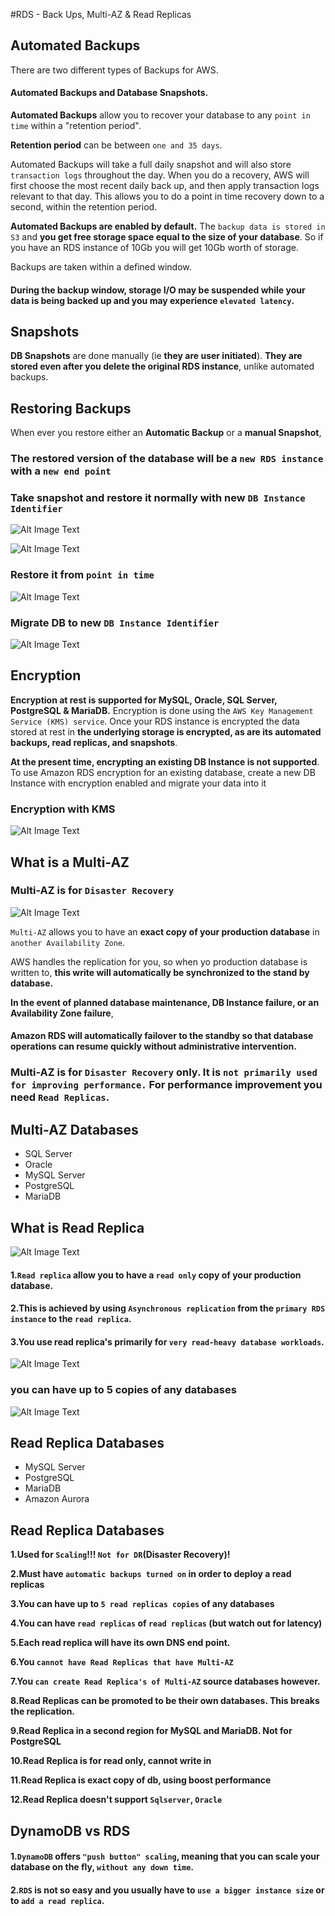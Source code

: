 #RDS - Back Ups, Multi-AZ & Read Replicas 


## Automated Backups 

There are two different types of Backups for AWS. 

#### Automated Backups and Database Snapshots.

**Automated Backups** allow you to recover your database to any `point in time` within a "retention period". 

**Retention period** can be between `one and 35 days`. 

Automated Backups will take a full daily snapshot and will also store `transaction logs` throughout the day. When you do a recovery, AWS will first choose the most recent daily back up, and then apply transaction logs relevant to that day. This allows you to do a point in time recovery down to a second, within the retention period. 

**Automated Backups are enabled by default.** The `backup data is stored in S3` and **you get free storage space equal to the size of your database**. So if you have an RDS instance of 10Gb you will get 10Gb worth of storage. 

Backups are taken within a defined window. 

#### During the backup window, storage I/O may be suspended while your data is being backed up and you may experience `elevated latency`.



## Snapshots  

**DB Snapshots** are done manually (ie **they are user initiated**). **They are stored even after you delete the original RDS instance**, unlike automated backups. 



## Restoring Backups

When ever you restore either an **Automatic Backup** or a **manual Snapshot**, 

### The restored version of the database will be a `new RDS instance` with a `new end point`

### Take snapshot and restore it normally with new `DB Instance Identifier`

![Alt Image Text](images/3_1.jpg "body image")

![Alt Image Text](images/3_2.jpg "body image")

### Restore it from `point in time`

![Alt Image Text](images/3_3.jpg "body image")


### Migrate DB to new `DB Instance Identifier` 

![Alt Image Text](images/3_4.jpg "body image")


## Encryption 

**Encryption at rest is supported for MySQL, Oracle, SQL Server, PostgreSQL & MariaDB.** Encryption is done using the `AWS Key Management Service (KMS) service`. Once your RDS instance is encrypted the data stored at rest in **the underlying storage is encrypted, as are its automated backups, read replicas, and snapshots**. 

**At the present time, encrypting an existing DB Instance is not supported**. To use Amazon RDS encryption for an existing database, create a new DB Instance with encryption enabled and migrate your data into it


### Encryption with KMS

![Alt Image Text](images/3_5.jpg "body image")


## What is a Multi-AZ

### Multi-AZ is for `Disaster Recovery`

![Alt Image Text](images/3_6.jpg "body image")

`Multi-AZ` allows you to have an **exact copy of your production database** in `another Availability Zone`. 

AWS handles the replication for you, so when yo production database is written to, **this write will automatically be synchronized to the stand by database.** 

**In the event of planned database maintenance, DB Instance failure, or an Availability Zone failure**, 

#### Amazon RDS will automatically failover to the standby so that database operations can resume quickly without administrative intervention. 


### Multi-AZ is for `Disaster Recovery` only. It is `not primarily used for improving performance.` For performance improvement you need `Read Replicas`. 


## Multi-AZ Databases 

* SQL Server 
* Oracle 
* MySQL Server 
* PostgreSQL 
* MariaDB 


## What is Read Replica

![Alt Image Text](images/3_7.jpg "body image")

#### 1.`Read replica` allow you to have a `read only` copy of your production database.

#### 2.This is achieved by using `Asynchronous replication` from the `primary RDS instance` to the `read replica`. 
#### 3.You use read replica's primarily for `very read-heavy database workloads`.

![Alt Image Text](images/3_8.jpg "body image") 


### you can have up to 5 copies of any databases

![Alt Image Text](images/3_9.jpg "body image") 

## Read Replica Databases 

* MySQL Server 
* PostgreSQL 
* MariaDB 
* Amazon Aurora


## Read Replica Databases

**1.Used for `Scaling`!!! `Not for DR`(Disaster Recovery)!** 

**2.Must have `automatic backups turned on` in order to deploy a read replicas**

**3.You can have up to `5 read replicas copies` of any databases**

**4.You can have `read replicas` of `read replicas` (but watch out for latency)**

**5.Each read replica will have its own DNS end point.**

**6.You `cannot have Read Replicas that have Multi-AZ`** 

**7.You `can create Read Replica's of Multi-AZ` source databases however.** 

**8.Read Replicas can be promoted to be their own databases. This breaks the replication.**

**9.Read Replica in a second region for MySQL and MariaDB. Not for PostgreSQL**

**10.Read Replica is for read only, cannot write in**

**11.Read Replica is exact copy of db, using boost performance**

**12.Read Replica doesn't support `Sqlserver`, `Oracle`**


## DynamoDB vs RDS 

#### 1.`DynamoDB` offers `"push button" scaling`, meaning that you can scale your database on the fly, `without any down time`.

#### 2.`RDS` is not so easy and you usually have to `use a bigger instance size` or to `add a read replica`.  



